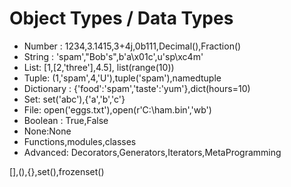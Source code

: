 # Object Types / Data Types

- Number : 1234,3.1415,3+4j,0b111,Decimal(),Fraction()
- String : 'spam',"Bob's",b'a\x01c',u'sp\xc4m'
- List: [1,[2,'three'],4.5], list(range(10))
- Tuple: (1,'spam',4,'U'),tuple('spam'),namedtuple
- Dictionary : {'food':'spam','taste':'yum'},dict(hours=10)
- Set: set('abc'),{'a','b','c'}
- File: open('eggs.txt'),open(r'C:\ham.bin','wb')
- Boolean : True,False
- None:None
- Functions,modules,classes
- Advanced: Decorators,Generators,Iterators,MetaProgramming


[],(),{},set(),frozenset()